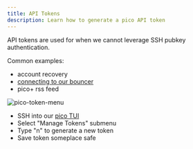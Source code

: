 ```yaml
---
title: API Tokens
description: Learn how to generate a pico API token
---
```


API tokens are used for when we cannot leverage SSH pubkey authentication.

Common examples:

- account recovery
- [connecting to our bouncer](/irc)
- pico+ rss feed

![pico-token-menu](https://blog.pico.sh/pico-token-menu.png)

- SSH into our [pico TUI](/ui#ssh-tui)
- Select "Manage Tokens" submenu
- Type "n" to generate a new token
- Save token someplace safe
